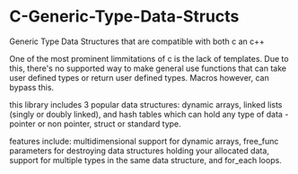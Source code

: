 # C-Generic-Type-Data-Structs
Generic Type Data Structures that are compatible with both c an c++

One of the most prominent limmitations of c is the lack of templates. Due to
this, there's no supported way to make general use functions that can take user
defined types or return user defined types. Macros however, can bypass this.

this library includes 3 popular data structures: dynamic arrays, linked lists
(singly or doubly linked), and hash tables which can hold any type of data -
pointer or non pointer, struct or standard type.

features include:
multidimensional support for dynamic arrays,
free_func parameters for destroying data structures holding your allocated data,
support for multiple types in the same data structure,
and for_each loops.
